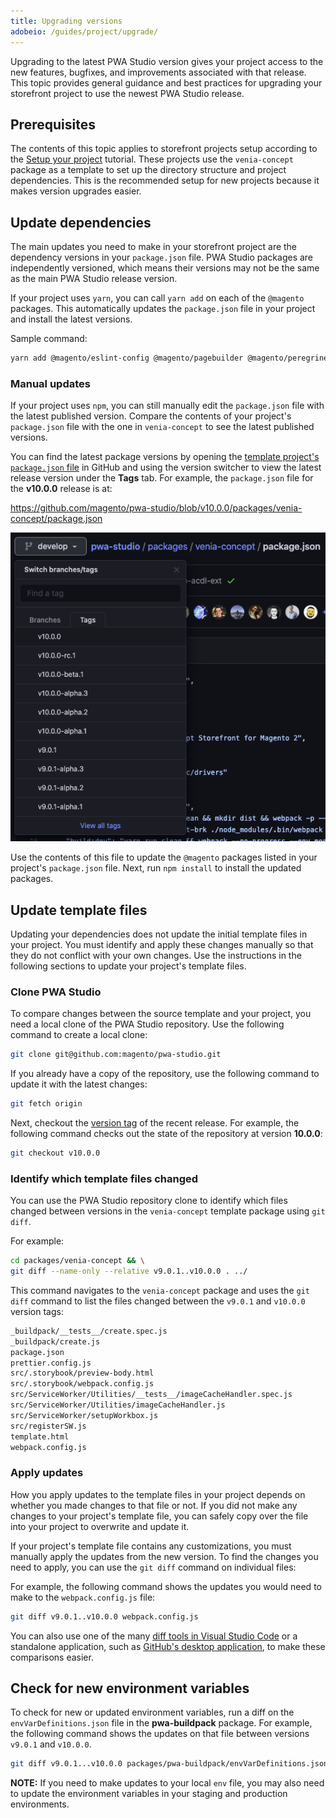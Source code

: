 ```yaml
---
title: Upgrading versions
adobeio: /guides/project/upgrade/
---
```


Upgrading to the latest PWA Studio version gives your project access to the new features, bugfixes, and improvements associated with that release.
This topic provides general guidance and best practices for upgrading your storefront project to use the newest PWA Studio release.

## Prerequisites

The contents of this topic applies to storefront projects setup according to the [Setup your project][] tutorial.
These projects use the `venia-concept` package as a template to set up the directory structure and project dependencies.
This is the recommended setup for new projects because it makes version upgrades easier.

[setup your project]: <{% link /tutorials/pwa-studio-fundamentals/project-setup/index.md %}>

## Update dependencies

The main updates you need to make in your storefront project are the dependency versions in your `package.json` file.
PWA Studio packages are independently versioned, which means their versions may not be the same as the main PWA Studio release version.

If your project uses `yarn`, you can call `yarn add` on each of the `@magento` packages.
This automatically updates the `package.json` file in your project and install the latest versions.

Sample command:

```sh
yarn add @magento/eslint-config @magento/pagebuilder @magento/peregrine @magento/pwa-buildpack @magento/upward-js @magento/venia-ui
```

### Manual updates

If your project uses `npm`, you can still manually edit the `package.json` file with the latest published version.
Compare the contents of your project's `package.json` file with the one in `venia-concept` to see the latest published versions.

You can find the latest package versions by opening the [template project's `package.json` file][] in GitHub and using the version switcher to view the latest release version under the **Tags** tab.
For example, the `package.json` file for the **v10.0.0** release is at:

<https://github.com/magento/pwa-studio/blob/v10.0.0/packages/venia-concept/package.json>

[template project's `package.json` file]: https://github.com/magento/pwa-studio/blob/develop/packages/venia-concept/package.json

![Switching versions in GitHub](images/switch-versions.png)

Use the contents of this file to update the `@magento` packages listed in your project's `package.json` file.
Next, run `npm install` to install the updated packages.

## Update template files

Updating your dependencies does not update the initial template files in your project.
You must identify and apply these changes manually so that they do not conflict with your own changes.
Use the instructions in the following sections to update your project's template files.

### Clone PWA Studio

To compare changes between the source template and your project, you need a local clone of the PWA Studio repository.
Use the following command to create a local clone:

```sh
git clone git@github.com:magento/pwa-studio.git
```

If you already have a copy of the repository, use the following command to update it with the latest changes:

```sh
git fetch origin
```

Next, checkout the [version tag][] of the recent release.
For example, the following command checks out the state of the repository at version **10.0.0**:

```sh
git checkout v10.0.0
```

[version tag]: https://github.com/magento/pwa-studio/tags

### Identify which template files changed

You can use the PWA Studio repository clone to identify which files changed between versions in the `venia-concept` template package using `git diff`.

For example:

```sh
cd packages/venia-concept && \
git diff --name-only --relative v9.0.1..v10.0.0 . ../
```

This command navigates to the `venia-concept` package and uses the `git diff` command to list the files changed between the `v9.0.1` and `v10.0.0` version tags:

```sh
_buildpack/__tests__/create.spec.js
_buildpack/create.js
package.json
prettier.config.js
src/.storybook/preview-body.html
src/.storybook/webpack.config.js
src/ServiceWorker/Utilities/__tests__/imageCacheHandler.spec.js
src/ServiceWorker/Utilities/imageCacheHandler.js
src/ServiceWorker/setupWorkbox.js
src/registerSW.js
template.html
webpack.config.js
```

### Apply updates

How you apply updates to the template files in your project depends on whether you made changes to that file or not.
If you did not make any changes to your project's template file, you can safely copy over the file into your project to overwrite and update it.

If your project's template file contains any customizations, you must manually apply the updates from the new version.
To find the changes you need to apply, you can use the `git diff` command on individual files:

For example, the following command shows the updates you would need to make to the `webpack.config.js` file:

```sh
git diff v9.0.1..v10.0.0 webpack.config.js
```

You can also use one of the many [diff tools in Visual Studio Code][] or a standalone application, such as [GitHub's desktop application][], to make these comparisons easier.

[diff tools in Visual Studio Code]: https://marketplace.visualstudio.com/search?term=diff&target=VSCode&category=All%20categories&sortBy=Relevance
[github's desktop application]: https://desktop.github.com/

## Check for new environment variables

To check for new or updated environment variables, run a diff on the `envVarDefinitions.json` file in the **pwa-buildpack** package.
For example, the following command shows the updates on that file between versions `v9.0.1` and `v10.0.0`.

```sh
git diff v9.0.1...v10.0.0 packages/pwa-buildpack/envVarDefinitions.json
```

**NOTE:**
If you need to make updates to your local `env` file, you may also need to update the environment variables in your staging and production environments.
